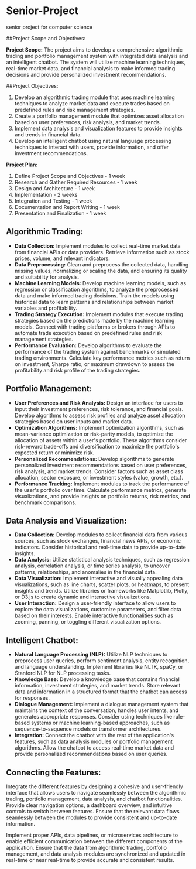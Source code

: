# Senior-Project
senior project for computer science

##Project Scope and Objectives:

**Project Scope:** The project aims to develop a comprehensive algorithmic trading and portfolio management system with integrated data analysis and an intelligent chatbot. The system will utilize machine learning techniques, real-time market data, and financial analysis to make informed trading decisions and provide personalized investment recommendations.

##Project Objectives:

1. Develop an algorithmic trading module that uses machine learning techniques to analyze market data and execute trades based on predefined rules and risk management strategies.
2. Create a portfolio management module that optimizes asset allocation based on user preferences, risk analysis, and market trends.
3. Implement data analysis and visualization features to provide insights and trends in financial data.
4. Develop an intelligent chatbot using natural language processing techniques to interact with users, provide information, and offer investment recommendations.

**Project Plan:**

1. Define Project Scope and Objectives - 1 week
2. Research and Gather Required Resources - 1 week
3. Design and Architecture - 1 week
4. Implementation - 2 weeks
5. Integration and Testing - 1 week
6. Documentation and Report Writing - 1 week
7. Presentation and Finalization - 1 week


## Algorithmic Trading:

- **Data Collection:** Implement modules to collect real-time market data from financial APIs or data providers. Retrieve information such as stock prices, volume, and relevant indicators.
- **Data Preprocessing:** Clean and preprocess the collected data, handling missing values, normalizing or scaling the data, and ensuring its quality and suitability for analysis.
- **Machine Learning Models:** Develop machine learning models, such as regression or classification algorithms, to analyze the preprocessed data and make informed trading decisions. Train the models using historical data to learn patterns and relationships between market variables and profitability.
- **Trading Strategy Execution:** Implement modules that execute trading strategies based on the predictions made by the machine learning models. Connect with trading platforms or brokers through APIs to automate trade execution based on predefined rules and risk management strategies.
- **Performance Evaluation:** Develop algorithms to evaluate the performance of the trading system against benchmarks or simulated trading environments. Calculate key performance metrics such as return on investment, Sharpe ratio, or maximum drawdown to assess the profitability and risk profile of the trading strategies.

## Portfolio Management:

- **User Preferences and Risk Analysis:** Design an interface for users to input their investment preferences, risk tolerance, and financial goals. Develop algorithms to assess risk profiles and analyze asset allocation strategies based on user inputs and market data.
- **Optimization Algorithms:** Implement optimization algorithms, such as mean-variance optimization or risk-parity models, to optimize the allocation of assets within a user's portfolio. These algorithms consider risk-reward trade-offs and diversification to maximize the portfolio's expected return or minimize risk.
- **Personalized Recommendations:** Develop algorithms to generate personalized investment recommendations based on user preferences, risk analysis, and market trends. Consider factors such as asset class allocation, sector exposure, or investment styles (value, growth, etc.).
- **Performance Tracking:** Implement modules to track the performance of the user's portfolio over time. Calculate performance metrics, generate visualizations, and provide insights on portfolio returns, risk metrics, and benchmark comparisons.

## Data Analysis and Visualization:

- **Data Collection:** Develop modules to collect financial data from various sources, such as stock exchanges, financial news APIs, or economic indicators. Consider historical and real-time data to provide up-to-date insights.
- **Data Analysis:** Utilize statistical analysis techniques, such as regression analysis, correlation analysis, or time series analysis, to uncover patterns, relationships, and anomalies in the financial data.
- **Data Visualization:** Implement interactive and visually appealing data visualizations, such as line charts, scatter plots, or heatmaps, to present insights and trends. Utilize libraries or frameworks like Matplotlib, Plotly, or D3.js to create dynamic and interactive visualizations.
- **User Interaction:** Design a user-friendly interface to allow users to explore the data visualizations, customize parameters, and filter data based on their interests. Enable interactive functionalities such as zooming, panning, or toggling different visualization options.

## Intelligent Chatbot:

- **Natural Language Processing (NLP):** Utilize NLP techniques to preprocess user queries, perform sentiment analysis, entity recognition, and language understanding. Implement libraries like NLTK, spaCy, or Stanford NLP for NLP processing tasks.
- **Knowledge Base:** Develop a knowledge base that contains financial information, investment strategies, and market trends. Store relevant data and information in a structured format that the chatbot can access for responses.
- **Dialogue Management:** Implement a dialogue management system that maintains the context of the conversation, handles user intents, and generates appropriate responses. Consider using techniques like rule-based systems or machine learning-based approaches, such as sequence-to-sequence models or transformer architectures.
- **Integration:** Connect the chatbot with the rest of the application's features, such as data analysis modules or portfolio management algorithms. Allow the chatbot to access real-time market data and provide personalized recommendations based on user queries.

## Connecting the Features:

Integrate the different features by designing a cohesive and user-friendly interface that allows users to navigate seamlessly between the algorithmic trading, portfolio management, data analysis, and chatbot functionalities. Provide clear navigation options, a dashboard overview, and intuitive controls to switch between features. Ensure that the relevant data flows seamlessly between the modules to provide consistent and up-to-date information.

Implement proper APIs, data pipelines, or microservices architecture to enable efficient communication between the different components of the application. Ensure that the data from algorithmic trading, portfolio management, and data analysis modules are synchronized and updated in real-time or near real-time to provide accurate and consistent results.
